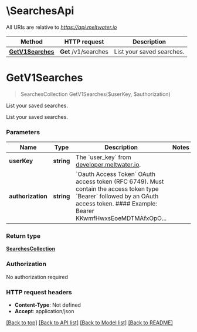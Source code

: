 # \SearchesApi

All URIs are relative to *https://api.meltwater.io*

Method | HTTP request | Description
------------- | ------------- | -------------
[**GetV1Searches**](SearchesApi.md#GetV1Searches) | **Get** /v1/searches | List your saved searches.


# **GetV1Searches**
> SearchesCollection GetV1Searches($userKey, $authorization)

List your saved searches.

List your saved searches.


### Parameters

Name | Type | Description  | Notes
------------- | ------------- | ------------- | -------------
 **userKey** | **string**| The &#x60;user_key&#x60; from [developer.meltwater.io](https://developer.meltwater.io/admin/applications/). | 
 **authorization** | **string**| &#x60;Oauth Access Token&#x60;    OAuth access token (RFC 6749). Must contain the access token type &#x60;Bearer&#x60;  followed by an OAuth access token.    #### Example:        Bearer KKwmfHwxsEoeMDTMAfxOpO... | 

### Return type

[**SearchesCollection**](SearchesCollection.md)

### Authorization

No authorization required

### HTTP request headers

 - **Content-Type**: Not defined
 - **Accept**: application/json

[[Back to top]](#) [[Back to API list]](../README.md#documentation-for-api-endpoints) [[Back to Model list]](../README.md#documentation-for-models) [[Back to README]](../README.md)

